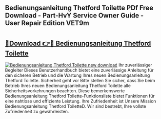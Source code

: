 ## Bedienungsanleitung Thetford Toilette PDf Free Download - Part-HvY Service Owner Guide - User Repair Edition VET9m

# <h2><a href="http://df5msq.blite.top/?on=Bedienungsanleitung+Thetford+Toilette">🔗Download 👉🔴 Bedienungsanleitung Thetford Toilette</a></h2>

[![Bedienungsanleitung Thetford Toilette new download](https://i.imgur.com/lujVjoI.png)](http://df5msq.blite.top/?on=Bedienungsanleitung+Thetford+Toilette)
Ihr zuverlässiger Begleiter Dieses Benutzerhandbuch bietet eine zuverlässige Anleitung für den sicheren Betrieb und die Wartung Ihres neuen Bedienungsanleitung Thetford Toilette. Sicherheit geht vor Bitte stellen Sie sicher, dass Sie beim Betrieb Ihres neuen Bedienungsanleitung Thetford Toilette alle Sicherheitsvorkehrungen beachten. Diese bemerkenswerte Bedienungsanleitung Thetford Toilette-Funktionsliste bietet Funktionen für eine nahtlose und effiziente Leistung. Ihre Zufriedenheit ist Unsere Mission Bedienungsanleitung Thetford ToiletteD. Wir sind bestrebt, Ihre vollste Zufriedenheit zu gewährleisten.
